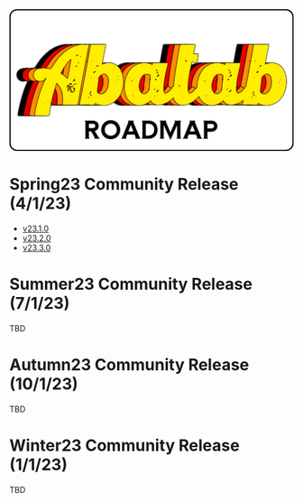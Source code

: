 <div align="center">

<img src="../images/Logos/AbatabRoadmapLogo.png" alt="Abatab Roadmap" width="512">

<br>

</div>

# Spring23 Community Release (4/1/23)

* [v23.1.0](./v23/Roadmap-23.1.0.md) <!-- 1/31: Features -->
* [v23.2.0](./v23/Roadmap-23.2.0.md) <!-- 2/28: Features -->
* [v23.3.0](./v23/Roadmap-23.3.0.md) <!-- 3/31: Documentation and testing -->

# Summer23 Community Release (7/1/23)

TBD

# Autumn23 Community Release (10/1/23)

TBD

# Winter23 Community Release (1/1/23)

TBD

<!-- Also see: The Roadmap Queue : .development/Roadmap-queue.md -->